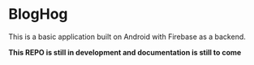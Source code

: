 # BlogHog

This is a basic application built on Android with Firebase as a backend.

**This REPO is still in development and documentation is still to come**

